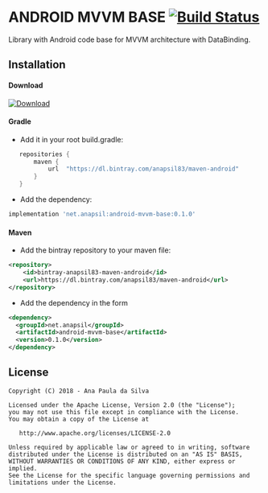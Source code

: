 # ANDROID MVVM BASE [![Build Status](https://www.bitrise.io/app/d2294837d63eb335/status.svg?token=caesXeFNDW63wtFf-9tw_w&branch=master)](https://www.bitrise.io/app/d2294837d63eb335#) 

Library with Android code base for MVVM architecture with DataBinding.

## Installation

#### Download
[ ![Download](https://api.bintray.com/packages/anapsil83/maven-android/android-mvvm-base/images/download.svg) ](https://bintray.com/anapsil83/maven-android/android-mvvm-base/_latestVersion)

#### Gradle

* Add it in your root build.gradle:
```groovy 
   repositories {
       maven {
           url  "https://dl.bintray.com/anapsil83/maven-android" 
       }
   }
``` 

* Add the dependency:
```groovy
implementation 'net.anapsil:android-mvvm-base:0.1.0'
```

#### Maven

* Add the bintray repository to your maven file:

```xml
<repository>
    <id>bintray-anapsil83-maven-android</id>
    <url>https://dl.bintray.com/anapsil83/maven-android</url>
</repository>
```

* Add the dependency in the form
```xml
<dependency>
  <groupId>net.anapsil</groupId>
  <artifactId>android-mvvm-base</artifactId>
  <version>0.1.0</version>
</dependency>
```

License
-------

    Copyright (C) 2018 - Ana Paula da Silva

    Licensed under the Apache License, Version 2.0 (the "License");
    you may not use this file except in compliance with the License.
    You may obtain a copy of the License at

       http://www.apache.org/licenses/LICENSE-2.0

    Unless required by applicable law or agreed to in writing, software
    distributed under the License is distributed on an "AS IS" BASIS,
    WITHOUT WARRANTIES OR CONDITIONS OF ANY KIND, either express or implied.
    See the License for the specific language governing permissions and
    limitations under the License.